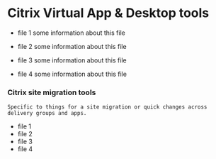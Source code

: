 # Citrix Virtual App & Desktop tools
- file 1
  some information about this file
 
- file 2
  some information about this file

- file 3
  some information about this file
  
- file 4
  some information about this file

### Citrix site migration tools
`Specific to things for a site migration or quick changes across delivery groups and apps.`
- file 1
- file 2
- file 3
- file 4
